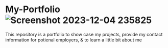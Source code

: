 # My-Portfolio![Screenshot 2023-12-04 235825](https://github.com/KelseaE/My-Portfolio/assets/150755089/8853b5a4-43b3-49ba-8478-7cafee3fa560)

This repository is a portfolio to show case my projects, provide my contact information for potienal employers, & to learn a little bit about me